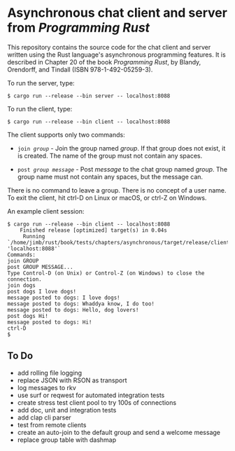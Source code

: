 # Asynchronous chat client and server from _Programming Rust_

This repository contains the source code for the chat client and server written
using the Rust language's asynchronous programming features. It is described in
Chapter 20 of the book _Programming Rust_, by Blandy, Orendorff, and Tindall
(ISBN 978-1-492-05259-3).

To run the server, type:

    $ cargo run --release --bin server -- localhost:8088

To run the client, type:

    $ cargo run --release --bin client -- localhost:8088

The client supports only two commands:

- <code>join <var>group</var></code> - Join the group named <var>group</var>. If
    that group does not exist, it is created. The name of the group must not
    contain any spaces.

- <code>post <var>group</var> <var>message</var></code> - Post
    <var>message</var> to the chat group named <var>group</var>. The group name
    must not contain any spaces, but the message can.

There is no command to leave a group. There is no concept of a user name. To
exit the client, hit ctrl-D on Linux or macOS, or ctrl-Z on Windows.

An example client session:

    $ cargo run --release --bin client -- localhost:8088
        Finished release [optimized] target(s) in 0.04s
         Running `/home/jimb/rust/book/tests/chapters/asynchronous/target/release/client 'localhost:8088'`
    Commands:
    join GROUP
    post GROUP MESSAGE...
    Type Control-D (on Unix) or Control-Z (on Windows) to close the connection.
    join dogs
    post dogs I love dogs!
    message posted to dogs: I love dogs!
    message posted to dogs: Whaddya know, I do too!
    message posted to dogs: Hello, dog lovers!
    post dogs Hi!
    message posted to dogs: Hi!
    ctrl-D
    $

## To Do

* add rolling file logging
* replace JSON with RSON as transport
* log messages to rkv 
* use surf or reqwest for automated integration tests
* create stress test client pool to try 100s of connections
* add doc, unit and integration tests
* add clap cli parser
* test from remote clients
* create an auto-join to the default group and send a welcome message
* replace group table with dashmap


